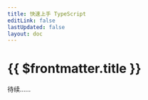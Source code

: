 ```yaml
---
title: 快速上手 TypeScript
editLink: false
lastUpdated: false
layout: doc
---
```


# {{ $frontmatter.title }}

待续……
